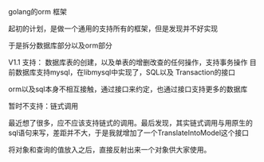 golang的orm 框架

起初的计划，是做一个通用的支持所有的框架，但是发现并不好实现

于是拆分数据库部分以及orm部分

V1.1
支持：
数据库表的创建，以及单表的增删改查的任何操作，支持事务操作
目前数据库支持mysql，在libmysql中实现了，SQL以及 Transaction的接口

orm以及sql本身不相互接触，通过接口来约定，也通过接口支持更多的数据库

暂时不支持：链式调用

最近想了很多，应不应该支持链式的调用。最后发现，其实链式调用与用原生的sql语句来写，差距并不大，于是我就增加了一个TranslateIntoModel这个接口

将对象和查询的值放入之后，直接反射出来一个对象供大家使用。
